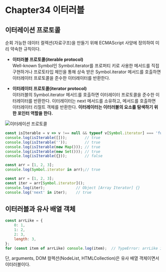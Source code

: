 # Chapter34 이터러블

## 이터레이션 프로토콜
순회 가능한 데이터 컬렉션(자료구조)을 만들기 위해 ECMAScript 사양에 정의하여 미리 약속한 규칙이다.  

* **이터러블 프로토콜(iterable protocol)**  
Well-known Symbol인 Symbol.iterator를 프로퍼티 키로 사용한 메서드를 직접 구현하거나 프로토타입 체인을 통해 상속 받은 Symbol.iterator 메서드를 호출하면 이터레이터 프로토콜을 준수한 이터레이터를 반환한다.

* **이터레이터 프로토콜(iterator protocol)**  
이터러블의 Symbol.iterator 메서드를 호출하면 이터레이터 프로토콜을 준수한 이터레이터를 반환한다. 이터레이터는 next 메서드를 소유하고, 메서드를 호출하면 이터레이터 리절트 객체를 반환한다. **이터레이터는 이터러블의 요소를 탐색하기 위한 포인터 역할을 한다.**

![이터레이션 프로토콜](1.png)

```javascript
const isIterable = v => v !== null && typeof v[Symbol.iterator] === 'function';
console.log(isIterable([]));		// true
console.log(isIterable(''));		// true
console.log(isIterable(new Map()));	// true
console.log(isIterable(new Set()));	// true
console.log(isIterable({}));		// false

const arr = [1, 2, 3];
console.log(Symbol.iterator in arr);// true
```

```javascript
const arr = [1, 2, 3];
const iter = arr[Symbol.iterator]();
console.log(iter);				// Object [Array Iterator] {}
console.log('next' in iter);	// true
```

## 이터러블과 유사 배열 객체

```javascript
const arrLike = {
	0: 1,
	1: 2,
	2: 3,
	length: 3,
};
for (const item of arrLike) console.log(item);	// TypeError: arrLike is not iterable
```

단, arguments, DOM 컬렉션(NodeList, HTMLCollection)은 유사 배열 객체이면서 이터러블이다.

